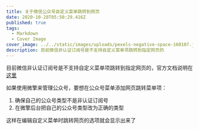 ```yaml
---
title: 关于微信公众号自定义菜单跳转到网页
date: 2020-10-28T05:50:29.416Z
published: true
tags:
  - Markdown
  - Cover Image
cover_image: ../../static/images/uploads/pexels-negative-space-160107.jpg
description: 目前微信非认证订阅号是不支持自定义菜单项跳转到指定网页的
---
```

目前微信非认证订阅号是不支持自定义菜单项跳转到指定网页的，官方文档说明在[这里](https://kf.qq.com/faq/120911VrYVrA150212ENnyqM.html)

如果使用微擎来管理公众号，要想在公众号菜单添加网页跳转菜单项：

1. 确保自己的公众号类型不是非认证订阅号
2. 在微擎后台把自己的公众号类型改为正确的类型

这样在编辑自定义菜单时跳转网页的选项就会显示出来了